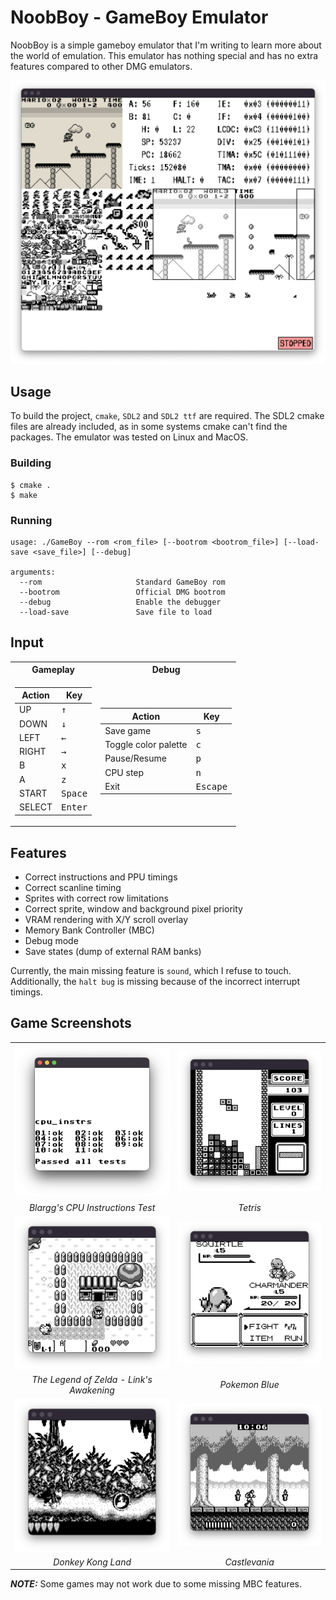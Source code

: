 # NoobBoy - GameBoy Emulator

NoobBoy is a simple gameboy emulator that I'm writing to learn more about the world of emulation. This emulator has nothing special and has no extra features compared to other DMG emulators.

<img src="screenshots/mario_debug.png" width="800">

## Usage
To build the project, `cmake`, `SDL2` and `SDL2 ttf` are required. The SDL2 cmake files are already included, as in some systems cmake can't find the packages. The emulator was tested on Linux and MacOS.

### Building
```
$ cmake .
$ make
```
    
### Running
```
usage: ./GameBoy --rom <rom_file> [--bootrom <bootrom_file>] [--load-save <save_file>] [--debug]

arguments:
  --rom                     Standard GameBoy rom
  --bootrom                 Official DMG bootrom
  --debug                   Enable the debugger
  --load-save               Save file to load
```


## Input
<table>
<tr><th> Gameplay </th><th>Debug</th></tr>
<tr><td>

| Action | Key |
| --- | --- |
| UP | <kbd>↑</kbd> |
| DOWN | <kbd>↓</kbd> |
| LEFT | <kbd>←</kbd> |
| RIGHT | <kbd>→</kbd> |
| B | <kbd>x</kbd> |
| A | <kbd>z</kbd> |
| START | <kbd>Space</kbd> |
| SELECT | <kbd>Enter</kbd> |
</td><td>

| Action | Key |
| --- | --- |
| Save game | <kbd>s</kbd> |
| Toggle color palette | <kbd>c</kbd> |
| Pause/Resume | <kbd>p</kbd> |
| CPU step | <kbd>n</kbd> |
| Exit | <kbd>Escape</kbd> |

</td></tr> </table>


## Features

- Correct instructions and PPU timings
- Correct scanline timing
- Sprites with correct row limitations
- Correct sprite, window and background pixel priority
- VRAM rendering with X/Y scroll overlay
- Memory Bank Controller (MBC)
- Debug mode
- Save states (dump of external RAM banks)

Currently, the main missing feature is `sound`, which I refuse to touch. Additionally, the `halt bug` is missing because of the incorrect interrupt timings.


## Game Screenshots


|   |   |
|:---:|:---:|
| ![space-1.jpg](screenshots/cpu_instr.png) |  ![space-1.jpg](screenshots/tetris.png) | 
| *Blargg's CPU Instructions Test* | *Tetris* |
| ![space-1.jpg](screenshots/zelda.png) |  ![space-1.jpg](screenshots/pokemon_blue.png) | 
| *The Legend of Zelda - Link's Awakening* |*Pokemon Blue* |
| ![space-1.jpg](screenshots/dk.png) |  ![space-1.jpg](screenshots/castlevania.png) | 
| *Donkey Kong Land* |*Castlevania* |



**_NOTE:_**  Some games may not work due to some missing MBC features.
